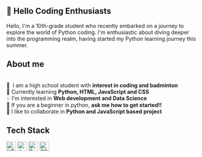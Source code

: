 ## 👋 Hello Coding Enthusiasts
Hello, I'm a 10th-grade student who recently embarked on a journey to explore the world of Python coding. I'm enthusiastic about diving deeper into the programming realm, having started my Python learning journey this summer.

## About me
<br/> 🔭&nbsp; I am a high school student with **interest in coding and badminton**
<br/> 🌱&nbsp;Currently learning **Python, HTML, JavaScript and CSS**
<br/> 💡&nbsp;I'm interested in **Web development and Data Science**
<br/> 💬&nbsp;If you are a beginner in python, **ask me how to get started!!**
<br/> 🤝&nbsp;I like to collaborate in **Python and JavaScript based project**

## Tech Stack
<img width="25" src="https://user-images.githubusercontent.com/25181517/192158954-f88b5814-d510-4564-b285-dff7d6400dad.png" alt="HTML" title="HTML"/> <img width="25" src="https://user-images.githubusercontent.com/25181517/117447155-6a868a00-af3d-11eb-9cfe-245df15c9f3f.png" alt="JavaScript" title="JavaScript"/> <img width="25" src="https://user-images.githubusercontent.com/25181517/183423507-c056a6f9-1ba8-4312-a350-19bcbc5a8697.png" alt="Python" title="Python"/> <img height="25" src="https://user-images.githubusercontent.com/25181517/183898674-75a4a1b1-f960-4ea9-abcb-637170a00a75.png" alt="CSS" title="CSS"/>

